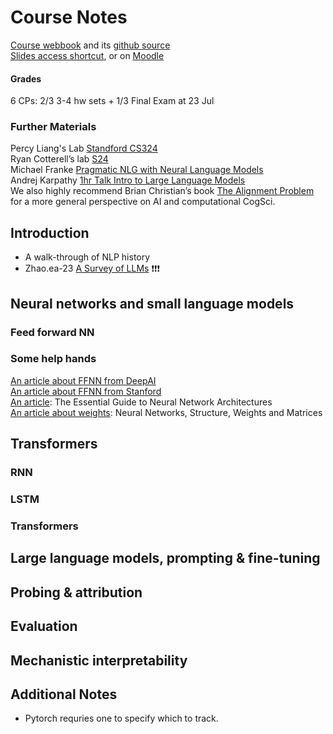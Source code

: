 # Course Notes

[Course webbook](https://cogsciprag.github.io/Understanding-LLMs-course/intro.html) and its [github source](https://github.com/CogSciPrag/Understanding-LLMs-course/tree/main?tab=readme-ov-file) <br>
[Slides access shortcut](https://github.com/CogSciPrag/Understanding-LLMs-course/tree/main/understanding-llms/lectures), or on [Moodle](https://moodle.zdv.uni-tuebingen.de/course/view.php?id=752) <br>

#### Grades
6 CPs: 2/3 3-4 hw sets + 1/3 Final Exam at 23 Jul <br>

### Further Materials
Percy Liang's Lab [Standford CS324](https://stanford-cs324.github.io/winter2022/lectures/) <br>
Ryan Cotterell’s lab [S24](https://rycolab.io/classes/llm-s24/) <br>
Michael Franke [Pragmatic NLG with Neural Language Models](https://michael-franke.github.io/npNLG/000-intro.html) <br>
Andrej Karpathy [1hr Talk Intro to Large Language Models](https://www.youtube.com/watch?v=zjkBMFhNj_g) <br>
We also highly recommend Brian Christian’s book [The Alignment Problem](https://brianchristian.org/the-alignment-problem/) for a more general perspective on AI and computational CogSci.

## Introduction
- A walk-through of NLP history
- Zhao.ea-23 [A Survey of LLMs](https://arxiv.org/pdf/2303.18223.pdf) ❗️❗️❗️

## Neural networks and small language models
### Feed forward NN


### Some help hands
[An article about FFNN from DeepAI](https://deepai.org/machine-learning-glossary-and-terms/feed-forward-neural-network) <br>
[An article about FFNN from Stanford](https://cs.stanford.edu/people/eroberts/courses/soco/projects/neural-networks/Architecture/feedforward.html)<br>
[An article](https://www.v7labs.com/blog/neural-network-architectures-guide): The Essential Guide to Neural Network Architectures <br>
[An article about weights](https://python-course.eu/machine-learning/neural-networks-structure-weights-and-matrices.php): Neural Networks, Structure, Weights and Matrices

## Transformers
### RNN
### LSTM
### Transformers

## Large language models, prompting & fine-tuning

## Probing & attribution

## Evaluation

## Mechanistic interpretability

## Additional Notes
- Pytorch requries one to specify which to track.
